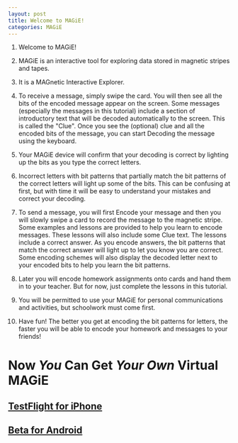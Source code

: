 ```yaml
---
layout: post
title: Welcome to MAGiE!
categories: MAGiE
---
```


1. Welcome to MAGiE!

2. MAGiE is an interactive tool for exploring data stored in magnetic stripes and tapes.

3. It is a MAGnetic Interactive Explorer.

4. To receive a message, simply swipe the card. You will then see all the bits of the encoded message appear on the screen. Some messages (especially the messages in this tutorial) include a section of introductory text that will be decoded automatically to the screen. This is called the "Clue". Once you see the (optional) clue and all the encoded bits of the message, you can start Decoding the message using the keyboard.

5. Your MAGiE device will confirm that your decoding is correct by lighting up the bits as you type the correct letters.

6. Incorrect letters with bit patterns that partially match the bit patterns of the correct letters will light up some of the bits. This can be confusing at first, but with time it will be easy to understand your mistakes and correct your decoding.

7. To send a message, you will first Encode your message and then you will slowly swipe a card to record the message to the magnetic stripe. Some examples and lessons are provided to help you learn to encode messages. These lessons will also include some Clue text. The lessons include a correct answer. As you encode answers, the bit patterns that match the correct answer will light up to let you know you are correct. Some encoding schemes will also display the decoded letter next to your encoded bits to help you learn the bit patterns.

8. Later you will encode homework assignments onto cards and hand them in to your teacher. But for now, just complete the lessons in this tutorial.

9. You will be permitted to use your MAGiE for personal communications and activities, but schoolwork must come first.

10. Have fun! The better you get at encoding the bit patterns for letters, the faster you will be able to encode your homework and messages to your friends!


# Now _You_ Can Get _Your Own_ Virtual **MAGiE**

## [TestFlight for iPhone](https://testflight.apple.com/join/obsIYcRN)

## [Beta for Android](https://play.google.com/apps/testing/com.corporealabstract.magie)
